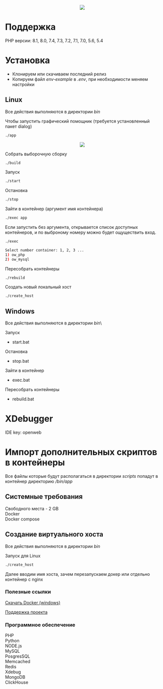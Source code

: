<p align="center">
    <img src="https://sun9-11.userapi.com/RDoybNFs7mey2inq3razd81BsdSVaI547fVaOA/RF_7mZk-V7E.jpg">
</p>

# Поддержка
PHP версии: 8.1, 8.0, 7.4, 7.3, 7.2, 7.1, 7.0, 5.6, 5.4

# Установка
* Клонируем или скачиваем последний релиз
* Копируем файл *env-example* в *.env*, при необходимости меняем настройки

## Linux

Все действия выполняются в директории *bin*

Чтобы запустить графический помощник (требуется установленный пакет dialog)
```bash
./app
```
<p align="center">
    <img src="https://sun9-79.userapi.com/impg/8uScuaHdpEQB5HVFyoF5yJZdIQl1WBdsMT1VZg/pSw8HXu0j54.jpg?size=542x302&quality=95&sign=913f84780b2068d8933574a26b2b1f0d&type=album">
</p>

Собрать выборочную сборку
```bash
./build
```

Запуск
```bash
./start
```

Остановка
```bash
./stop
```

Зайти в контейнер (аргумент имя контейнера)
```bash
./exec app
```
Если запустить без аргумента, открывается список доступных контейнеров, и по выброному номеру можно будет ощуществить вход.
```bash
./exec
```
```bash
Select number container: 1, 2, 3 ...
1) ow_php
2) ow_mysql
```


Пересобрать контейнеры
```bash
./rebuild
```

Создать новый локальный хост
```bash
./create_host
```

## Windows

Все действия выполняются в директории *bin*\

Запуск
* start.bat

Остановка
* stop.bat

Зайти в контейнер
* exec.bat

Пересобрать контейнеры
* rebuild.bat

# XDebugger
IDE key: openweb

# Импорт дополнительных скриптов в контейнеры
Все файлы которые будут располагаться в директории *scripts* попадут в контейнер директорию */bin/app*

## Системные требования
Свободного места - 2 GB\
Docker\
Docker compose

## Создание виртуального хоста
Все действия выполняются в директории *bin*

Запуск для Linux
```bash
./create_host
```
Далее вводим имя хоста, зачем перезапускаем докер или отдельно контейнер с nginx

### Полезные ссылки
<a href="https://download.docker.com/win/stable/Docker%20Desktop%20Installer.exe">Скачать Docker (windows)</a>

<a href="https://reptily.ru/donate">Поддержка проекта</a>

### Программное обеспечение
PHP\
Python\
NODE.js\
MySQL\
PosgresSQL\
Memcached\
Redis\
Xdebug\
MongoDB \
ClickHouse
